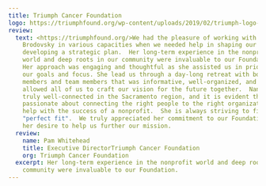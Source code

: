 ```yaml
---
title: Triumph Cancer Foundation
logo: https://triumphfound.org/wp-content/uploads/2019/02/triumph-logo-190@2x.png
review:
  text: <https://triumphfound.org/>We had the pleasure of working with Nancy
    Brodovsky in various capacities when we needed help in shaping our Board and
    developing a strategic plan.  Her long-term experience in the nonprofit
    world and deep roots in our community were invaluable to our Foundation. 
    Her approach was engaging and thoughtful as she assisted us in prioritizing
    our goals and focus. She lead us through a day-long retreat with both Board
    members and team members that was informative, well-organized, and fun - and
    allowed all of us to craft our vision for the future together.  Nancy is
    truly well-connected in the Sacramento region, and it is evident that she is
    passionate about connecting the right people to the right organizations to
    help with the success of a nonprofit.  She is always striving to find that
    "perfect fit".  We truly appreciated her commitment to our Foundation and
    her desire to help us further our mission.
  review:
    name: Pam Whitehead
    title: Executive DirectorTriumph Cancer Foundation
    org: Triumph Cancer Foundation
  excerpt: Her long-term experience in the nonprofit world and deep roots in our
    community were invaluable to our Foundation.
---
```

